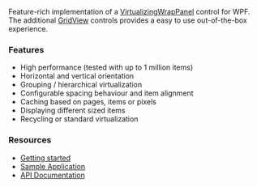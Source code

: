 Feature-rich implementation of a [VirtualizingWrapPanel](https://sbaeumlisberger.github.io/VirtualizingWrapPanel/api/WpfToolkit.Controls.VirtualizingWrapPanel.html) control for WPF. The additional [GridView](https://sbaeumlisberger.github.io/VirtualizingWrapPanel/api/WpfToolkit.Controls.GridView.html) controls provides a easy to use out-of-the-box experience.

### Features
* High performance (tested with up to 1 million items)
* Horizontal and vertical orientation
* Grouping / hierarchical virtualization
* Configurable spacing behaviour and item alignment
* Caching based on pages, items or pixels
* Displaying different sized items
* Recycling or standard virtualization

### Resources
* [Getting started](https://sbaeumlisberger.github.io/VirtualizingWrapPanel/docs/getting-started.html)
* [Sample Application](https://github.com/sbaeumlisberger/VirtualizingWrapPanel/tree/master/SamplesApplication.md)
* [API Documentation](https://sbaeumlisberger.github.io/VirtualizingWrapPanel/api/WpfToolkit.Controls.html)